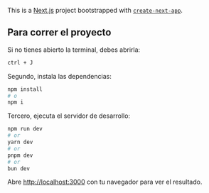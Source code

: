 This is a [Next.js](https://nextjs.org/) project bootstrapped with [`create-next-app`](https://github.com/vercel/next.js/tree/canary/packages/create-next-app).

## Para correr el proyecto

Si no tienes abierto la terminal, debes abrirla:
```bash
ctrl + J
```

Segundo, instala las dependencias:
```bash
npm install
# o
npm i
```

Tercero, ejecuta el servidor de desarrollo:
```bash
npm run dev
# or
yarn dev
# or
pnpm dev
# or
bun dev
```

Abre [http://localhost:3000](http://localhost:3000) con tu navegador para ver el resultado.

